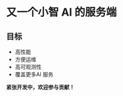 又一个小智 AI 的服务端
======================


## 目标

- 高性能
- 方便运维
- 高可观测性
- 覆盖更多AI 服务


**紧张开发中，欢迎参与贡献！**




